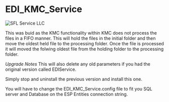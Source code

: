 # EDI_KMC_Service

![SFL Service LLC](Favicon.ico)

This was buid as the KMC functionality within KMC does not process the files in a FIFO manner. 
This will hold the files in the initial folder and then move the oldest held file to the processing folder.
Once the file is processed it will moved the folwing oldest file from the holding folder to the processing folder.


*Upgrade Notes*
This will also delete any old parameters if you had the original version called EDIService. 

Simply stop and uninstall the previous version and install this one.

You will have to change the EDI_KMC_Service.config file to fit you SQL server and Database on the ESP Entities connection string.
